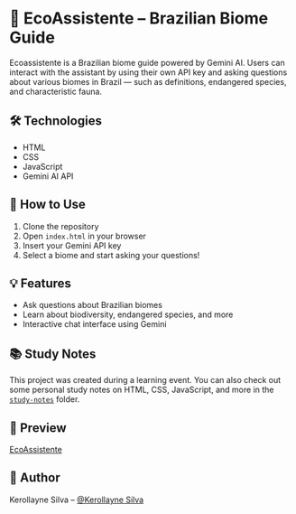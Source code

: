 # 🌱 EcoAssistente – Brazilian Biome Guide

Ecoassistente is a Brazilian biome guide powered by Gemini AI. Users can interact with the assistant by using their own API key and asking questions about various biomes in Brazil — such as definitions, endangered species, and characteristic fauna.

## 🛠️ Technologies

- HTML
- CSS
- JavaScript
- Gemini AI API

## 🚀 How to Use

1. Clone the repository
2. Open `index.html` in your browser
3. Insert your Gemini API key
4. Select a biome and start asking your questions!

## 💡 Features

- Ask questions about Brazilian biomes
- Learn about biodiversity, endangered species, and more
- Interactive chat interface using Gemini

## 📚 Study Notes

This project was created during a learning event. You can also check out some personal study notes on HTML, CSS, JavaScript, and more in the [`study-notes`](./study-notes/web-fundamentals.md) folder.

## 📸 Preview

[EcoAssistente](https://kerollayne-silva.github.io/EcoAssistente/)

## 🧠 Author

Kerollayne Silva – [@Kerollayne Silva](https://github.com/kerollayne-silva)
